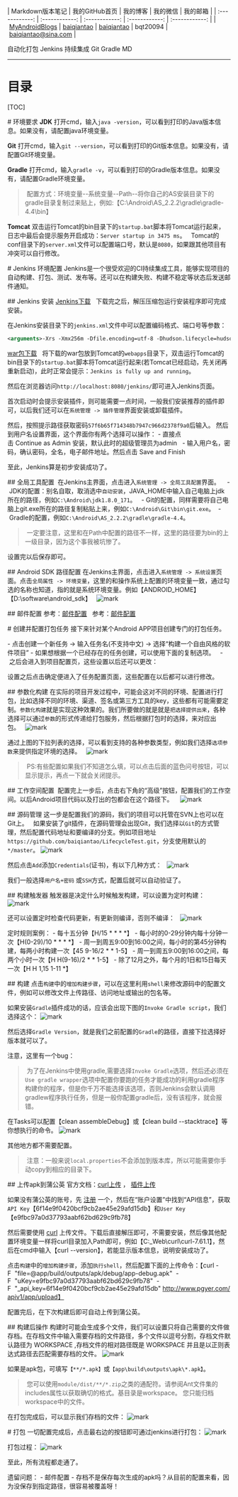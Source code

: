 | Markdown版本笔记 | 我的GitHub首页 | 我的博客 | 我的微信 | 我的邮箱 |
| :------------: | :------------: | :------------: | :------------: | :------------: |
| [MyAndroidBlogs][Markdown] | [baiqiantao][GitHub] | [baiqiantao][博客] | bqt20094 | baiqiantao@sina.com |

[Markdown]:https://github.com/baiqiantao/MyAndroidBlogs
[GitHub]:https://github.com/baiqiantao
[博客]:http://www.cnblogs.com/baiqiantao/

自动化打包 Jenkins 持续集成 Git Gradle MD  
***
目录
===
[TOC]

# 环境要求
**JDK**
打开cmd，输入`java -version`，可以看到打印的Java版本信息。如果没有，请配置java环境变量。

**Git**
打开cmd，输入`git --version`，可以看到打印的Git版本信息。如果没有，请配置Git环境变量。

**Gradle**
打开cmd，输入`gradle -v`，可以看到打印的Gradle版本信息。如果没有，请配置Gradle环境变量。
  
> 配置方式：环境变量--系统变量--Path--将你自己的AS安装目录下的gradle目录复制过来贴上，例如:【C:\Android\AS_2.2.2\gradle\gradle-4.4\bin】  

**Tomcat**
双击运行Tomcat的bin目录下的`startup.bat`脚本将Tomcat运行起来，日志中最后会提示服务开启成功：`Server startup in 3475 ms`。  
Tomcat的conf目录下的`server.xml`文件可以配置端口号，默认是`8080`，如果跟其他项目有冲突可以自行修改。  

# Jenkins 环境配置
Jenkins是一个很受欢迎的CI持续集成工具，能够实现项目的自动构建、打包、测试、发布等。还可以在构建失败、构建不稳定等状态后发送邮件通知。

## Jenkins 安装
[Jenkins下载](http://mirrors.tuna.tsinghua.edu.cn/jenkins/war-stable/2.138.2/jenkins.war)  
下载完之后，解压压缩包运行安装程序即可完成安装。

在Jenkins安装目录下的`jenkins.xml`文件中可以配置编码格式、端口号等参数：
```xml
<arguments>-Xrs -Xmx256m -Dfile.encoding=utf-8 -Dhudson.lifecycle=hudson.lifecycle.WindowsServiceLifecycle -jar "%BASE%\jenkins.war" --httpPort=8081 --webroot="%BASE%\war"</arguments>
```

[war包下载](http://101.110.118.21/mirrors.jenkins-ci.org/windows-stable/jenkins-2.138.1.zip)  
将下载的war包放到Tomcat的`webapps`目录下，双击运行Tomcat的bin目录下的`startup.bat`脚本将Tomcat运行起来(若Tomcat已经启动，先关闭再重新启动)，此时正常会提示：`Jenkins is fully up and running`。

然后在浏览器访问`http://localhost:8080/jenkins/`即可进入Jenkins页面。  

首次启动时会提示安装插件，则可能需要一点时间，一般我们安装推荐的插件即可，以后我们还可以在`系统管理 -> 插件管理`界面安装或卸载插件。

然后，按照提示路径获取密码`57f6b65f714348b7947c966d2378f9a0`后输入。
然后到用户名设置界面，这个界面你有两个选择可以操作：
- 直接点击 Continue as Admin 安装，默认此时的超级管理员为admin  
- 输入用户名，密码，确认密码，全名，电子邮件地址。然后点击 Save and Finish  

至此，Jenkins算是初步安装成功了。

## 全局工具配置 
在Jenkins主界面，点击进入`系统管理 -> 全局工具配置`界面。   
- JDK的配置：别名自取，取消选中`自动安装`，JAVA_HOME中输入自己电脑上jdk所在的路径，例如`C:\Android\jdk1.8.0_171`。  
- Git的配置，同样需要将自己电脑上git.exe所在的路径复制粘贴上来，例如`C:\Android\Git\bin\git.exe`。 
- Gradle的配置，例如`C:\Android\AS_2.2.2\gradle\gradle-4.4`。  

> 一定要注意，这里和在Path中配置的路径不一样，这里的路径要为bin的上一级目录，因为这个事我被坑惨了。

设置完以后保存即可。

## Android SDK 路径配置
在Jenkins主界面，点击进入`系统管理 -> 系统设置`页面。点击`全局属性 -> 环境变量`，这里的和操作系统上配置的环境变量一致，通过勾选的名称也知道，指的就是系统环境变量。例如【ANDROID_HOME】【D:\software\android_sdk】  
![mark](http://pfpk8ixun.bkt.clouddn.com/blog/181014/51JBK2BbI6.png?imageslim)  

## 邮件配置
参考：[邮件配置](https://blog.csdn.net/fullbug/article/details/53024562)  
参考：[邮件配置](https://blog.csdn.net/lsyz0021/article/details/72683275)  

# 创建并配置打包任务
接下来针对某个Android APP项目创建专门的打包任务。  

- 点击创建一个新任务 -> 输入任务名(不支持中文) -> 选择“构建一个自由风格的软件项目”
- 如果想根据一个已经存在的任务创建，可以使用下面的复制选项。  
- 之后会进入到项目配置页，这些设置以后还可以更改：  

设置之后点击确定便进入了任务配置页面，这些配置在以后都可以进行修改。

## 参数化构建
在实际的项目开发过程中，可能会这对不同的环境、配置进行打包，比如选择不同的环境、渠道、签名或第三方工具的key，这些都有可能需要定制。`参数化构建`就是实现这种效果的。我们所要做的就是就是`把选择提供出来`，各种选择可以通过`参数`的形式传递给打包服务，然后根据打包时的选择，来对应出包。  
![mark](http://pfpk8ixun.bkt.clouddn.com/blog/181014/AF7DmLhk8D.png?imageslim)  

通过上图的下拉列表的选择，可以看到支持的各种参数类型，例如我们选择`选项参数`来提供指定环境的选择。  
![mark](http://pfpk8ixun.bkt.clouddn.com/blog/181014/Ce34caBKjF.png?imageslim)  

> PS:有些配置如果我们不知道怎么填，可以点击后面的蓝色问号按钮，可以显示提示，再点一下就会关闭提示。

## 工作空间配置 
配置完上一步后，点击右下角的“高级”按钮，配置我们的工作空间。以后Android项目代码以及打出的包都会在这个路径下。   
![mark](http://pfpk8ixun.bkt.clouddn.com/blog/181014/EiL5fmK6Kl.png?imageslim)  

## 源码管理
这一步是配置我们的源码，我们的项目可以托管在SVN上也可以在Git上。  
如果安装了git插件，在源码管理会出现Git，我们选择以`Git`的方式管理，然后配置代码地址和要编译的分支。例如项目地址`https://github.com/baiqiantao/LifecycleTest.git`，分支使用默认的`*/master`。
![mark](http://pfpk8ixun.bkt.clouddn.com/blog/181014/Hc7fk5iK4G.png?imageslim)  

然后点击`Add`添加`Credentials`(证书)，有以下几种方式：  
![mark](http://pfpk8ixun.bkt.clouddn.com/blog/181014/j1h3gDbEeB.png?imageslim)  

我们一般选择`用户名+密码` 或`SSH`方式，配置后就可以自动验证了。  

## 构建触发器
触发器是决定什么时候触发构建，可以设置为定时构建：  
![mark](http://pfpk8ixun.bkt.clouddn.com/blog/181014/jGmIIBjKiC.png?imageslim)  

还可以设置定时检查代码更新，有更新则编译，否则不编译：  
![mark](http://pfpk8ixun.bkt.clouddn.com/blog/181014/l1kAe1LHcI.png?imageslim)  

定时规则案例：
- 每十五分钟【H/15 * * * *】
- 每小时的0-29分钟内每十分钟一次【H(0-29)/10 * * * *】
- 周一到周五9:00到16:00之间，每小时的第45分钟构建，每两小时构建一次【45 9-16/2 * * 1-5】
- 周一到周五9:00到16:00之间，每两个小时一次【H H(9-16)/2 * * 1-5】
- 除了12月之外，每个月的1日和15日每天一次【H H 1,15 1-11 *】

## 构建
点击`构建`中的`增加构建步骤`，可以在这里利用`shell`来修改源码中的配置文件，例如可以修改文件上传路径、访问地址或输出的包名等。

如果安装`Gradle`插件成功的话，应该会出现下图的`Invoke Gradle script`，我们选择这个：
![mark](http://pfpk8ixun.bkt.clouddn.com/blog/181014/H2IAFfKF89.png?imageslim)  

然后选择`Gradle Version`，就是我们之前配置的`Gradle`的路径，直接下拉选择好版本就可以了。  

注意，这里有一个bug：
> 为了在Jenkins中使用gradle,需要选择`Invoke Gradle`选项，然后还必须在`Use gradle wrapper`选项中配置你要跑的任务才能成功的利用gradle程序构建你的程序，但是你千万不能选择该选项，否则Jenkins会默认调用gradlew程序执行任务，但是一般你配置gradle后，没有该程序，就会报错。

在Tasks可以配置【clean assembleDebug】或【clean build --stacktrace】等你想执行的命令。
![mark](http://pfpk8ixun.bkt.clouddn.com/blog/181014/aC9AIiAhdc.png?imageslim)  

其他地方都不需要配置。
> 注意：一般来说`local.properties`不会添加到版本库，所以可能需要你手动copy到相应的目录下。

## 上传apk到蒲公英
官方文档：[curl上传](https://www.pgyer.com/doc/view/jenkins) ， [插件上传](https://www.pgyer.com/doc/view/jenkins_plugin)

如果没有蒲公英的账号，先 [注册](https://www.pgyer.com/user/register) 一个，然后在“账户设置”中找到“API信息”，获取`API Key`【6f14e9f0420bcf9cb2ae45e29afd15db】和`User Key`【e9fbc97a0d37793aabf62bd629c9fb78】

然后需要使用 [curl](https://curl.haxx.se/download.html) 上传文件。下载后直接解压即可，不需要安装，然后像其他配置环境变量一样将curl目录加入Path即可，例如【C:\_Web\curl\curl-7.61.1】，然后在cmd中输入【curl --version】，若能显示版本信息，说明安装成功了。

点击`构建`中的`增加构建步骤`，添加`执行shell`，然后配置下面的上传命令：【curl -F  "file=@app/build/outputs/apk/debug/app-debug.apk"  -F  "uKey=e9fbc97a0d37793aabf62bd629c9fb78"  -F  "_api_key=6f14e9f0420bcf9cb2ae45e29afd15db" http://www.pgyer.com/apiv1/app/upload】

配置完后，在下次构建后即可自动上传到蒲公英。

## 构建后操作
构建时可能会生成多个文件，我们可以设置只将自己需要的文件做存档。在存档文件中输入需要存档的文件路径，多个文件以逗号分割，存档文件默认路径为 WORKSPACE ,存档文件的相对路径既是 WORKSPACE 并且是以正则表达式路径去匹配需要存档的文件。
![mark](http://pfpk8ixun.bkt.clouddn.com/blog/181014/35FGilKDlF.png?imageslim)  

如果是apk包，可填写`【**/*.apk】`或`【app\build\outputs\apk\*.apk】`。

> 您可以使用`module/dist/**/*.zip`之类的通配符。请参阅Ant文件集的includes属性以获取确切的格式。基目录是workspace。 您只能归档workspace中的文件。

在打包完成后，可以显示我们存档的文件：
![mark](http://pfpk8ixun.bkt.clouddn.com/blog/181014/i7A7bD3AGD.png?imageslim)  

# 打包
一切配置完成后，点击最右边的按钮即可通过jenkins进行打包：
![mark](http://pfpk8ixun.bkt.clouddn.com/blog/181014/136KHJg9DL.png?imageslim)

打包过程：
![mark](http://pfpk8ixun.bkt.clouddn.com/blog/181014/iCC6mGC25j.png?imageslim)

至此，所有流程都走通了。

遗留问题：
- 邮件配置
- 存档不是保存每次生成的apk吗？从目前的配置来看，因为没保存到指定路径，很容易被覆盖呀！
